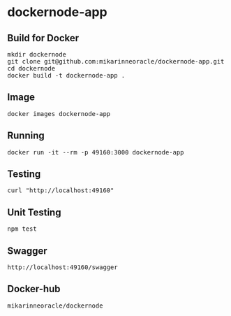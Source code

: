 # dockernode-app

## Build for Docker
<pre>
mkdir dockernode
git clone git@github.com:mikarinneoracle/dockernode-app.git dockernode
cd dockernode
docker build -t dockernode-app .
</pre>

## Image
<pre>docker images dockernode-app</pre>

## Running
<pre>docker run -it --rm -p 49160:3000 dockernode-app</pre>

## Testing
<pre>curl "http://localhost:49160"</pre>

## Unit Testing
<pre>npm test</pre>

## Swagger
<pre>http://localhost:49160/swagger</pre>

## Docker-hub
<pre>mikarinneoracle/dockernode</pre>

